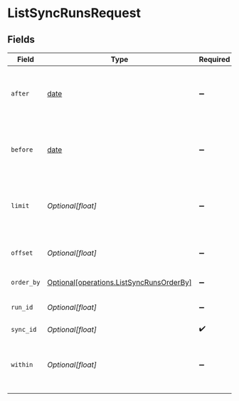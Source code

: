 # ListSyncRunsRequest


## Fields

| Field                                                                                          | Type                                                                                           | Required                                                                                       | Description                                                                                    |
| ---------------------------------------------------------------------------------------------- | ---------------------------------------------------------------------------------------------- | ---------------------------------------------------------------------------------------------- | ---------------------------------------------------------------------------------------------- |
| `after`                                                                                        | [date](https://docs.python.org/3/library/datetime.html#date-objects)                           | :heavy_minus_sign:                                                                             | select sync runs that are started after given ISO timestamp                                    |
| `before`                                                                                       | [date](https://docs.python.org/3/library/datetime.html#date-objects)                           | :heavy_minus_sign:                                                                             | select sync runs that are started before certain ISO timestamp                                 |
| `limit`                                                                                        | *Optional[float]*                                                                              | :heavy_minus_sign:                                                                             | limit the number of objects returned (default is 5)                                            |
| `offset`                                                                                       | *Optional[float]*                                                                              | :heavy_minus_sign:                                                                             | set the offset on results (for pagination)                                                     |
| `order_by`                                                                                     | [Optional[operations.ListSyncRunsOrderBy]](undefined/models/operations/listsyncrunsorderby.md) | :heavy_minus_sign:                                                                             | specify the order                                                                              |
| `run_id`                                                                                       | *Optional[float]*                                                                              | :heavy_minus_sign:                                                                             | query for specific run id                                                                      |
| `sync_id`                                                                                      | *Optional[float]*                                                                              | :heavy_check_mark:                                                                             | N/A                                                                                            |
| `within`                                                                                       | *Optional[float]*                                                                              | :heavy_minus_sign:                                                                             | select sync runs that are started within last given minutes                                    |